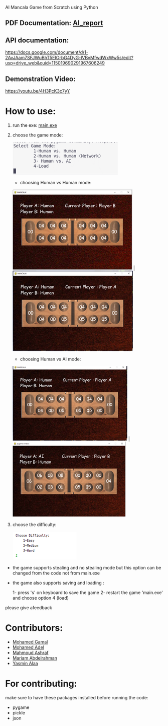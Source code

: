 AI Mancala Game from Scratch using Python

## PDF Documentation: [AI_report](AI_report.pdf)

## API documentation:
https://docs.google.com/document/d/1-2AvJAam7SFJWuBhT5EIOrbG4DyG-lVBvMfwdWxWw5s/edit?usp=drive_web&ouid=115019690291967606249

## Demonstration Video:
https://youtu.be/4H3PcK3c7yY


# How to use:
1) run the exe: [main.exe](main.exe)

2) choose the game mode:

   ![This is a alt text.](/images/game_mode.png "Choosing game mode.")

   * choosing Human vs Human mode:
    
   ![This is a alt text.](/images/HH1.png "Human vs Human B.") |
   ![This is a alt text.](/images/HH2.png "Human vs Human A.")
        
   * choosing Human vs AI mode:
    
   ![This is a alt text.](/images/HA1.png "Human vs AI A.") | ![This is a alt text.](/images/HA2.png "Human vs AI B.")
        
            
3) choose the difficulty:

   ![This is a alt text.](/images/difficulty.png "Choosing game difficulty.")


* the game supports stealing and no stealing mode but this option can be changed from the code not from main.exe

* the game also supports saving and loading :
        
    1- press 's' on keyboard to save the game 
    2- restart the game 'main.exe' and choose option 4 (load)


 please give afeedback 
 
# Contributors: 
    
 - [Mohamed Gamal](https://github.com/mgtm98)
 - [Mohamed Adel](https://github.com/MohamedAli25)
 - [Mahmoud Ashraf](https://github.com/MachineCod)
 - [Mariam Abdelrahman](https://github.com/alien19)
 - [Yasmin Alaa](https://github.com/jasmin285)

# For contributing:
make sure to have these packages installed before running the code:
    
   * pygame
   * pickle
   * json
